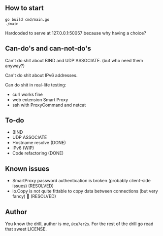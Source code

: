 ## How to start

```
go build cmd/main.go
./main

```

Hardcoded to serve at 127.0.0.1:50057 because why having a choice?

## Can-do's and can-not-do's


Can't do shit about BIND and UDP ASSOCIATE. (but who need them anyway?)

Can't do shit about IPv6 addresses.

Can do shit in real-life testing:

- curl works fine
- web extension Smart Proxy
- ssh with ProxyCommand and netcat


## To-do

- BIND
- UDP ASSOCIATE
- Hostname resolve (DONE)
- IPv6 (WIP)
- Code refactoring (DONE)

## Known issues

- SmartProxy password authentication is broken (probably client-side issues) (RESOLVED)
- io.Copy is not quite fittable to copy data between connections (but very fancy) 🧐 (RESOLVED)

## Author

You know the drill, author is me, `@ce7er2s`. For the rest of the drill go read that sweet LICENSE.
